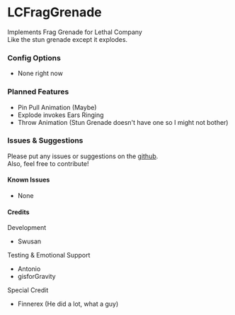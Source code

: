 # LCFragGrenade
 Implements Frag Grenade for Lethal Company  
 Like the stun grenade except it explodes.

### Config Options

- None right now

### Planned Features

- Pin Pull Animation (Maybe)
- Explode invokes Ears Ringing
- Throw Animation (Stun Grenade doesn't have one so I might not bother)

### Issues & Suggestions

Please put any issues or suggestions on the [github](https://github.com/Swusan/LCFragGrenade/issues).  
Also, feel free to contribute!

#### Known Issues

- None

#### Credits

Development
- Swusan

Testing & Emotional Support
- Antonio
- gisforGravity

Special Credit
- Finnerex (He did a lot, what a guy)
